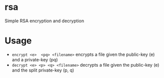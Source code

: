 # rsa
Simple RSA encryption and decryption
# Usage
* `encrypt <e>  <pq> <filename>` encrypts a file given the public-key (e) and a private-key (pq)
* `decrypt <e> <p> <q> <filename>` decrypts a file given the public-key (e) and the split private-key (p, q)
